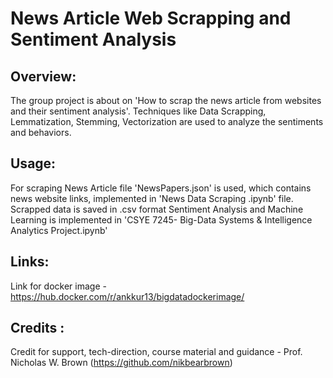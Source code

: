 # News Article Web Scrapping and Sentiment Analysis

## Overview: 
The group project is about on 'How to scrap the news article from websites and their sentiment analysis'. Techniques like Data Scrapping, Lemmatization, Stemming, Vectorization are used to analyze the sentiments and behaviors.

## Usage:
For scraping News Article file 'NewsPapers.json' is used, which contains news website links, implemented in 'News Data Scraping .ipynb' file.
Scrapped data is saved in .csv format
Sentiment Analysis and Machine Learning is implemented in 'CSYE 7245- Big-Data Systems & Intelligence Analytics Project.ipynb'

## Links:
Link for docker image - https://hub.docker.com/r/ankkur13/bigdatadockerimage/

## Credits : 
Credit for support, tech-direction, course material and guidance - Prof. Nicholas W. Brown (https://github.com/nikbearbrown)